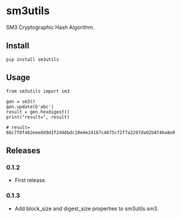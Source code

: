# sm3utils

SM3 Cryptographic Hash Algorithm.

## Install

```
pip install sm3utils
```

## Usage

```
from sm3utils import sm3

gen = sm3()
gen.update(b'abc')
result = gen.hexdigest()
print("result=", result)

# result= 66c7f0f462eeedd9d1f2d46bdc10e4e24167c4875cf2f7a2297da02b8f4ba8e0
```

## Releases

### 0.1.2

- First release.

### 0.1.3

- Add block_size and digest_size properties to sm3utils.sm3.
